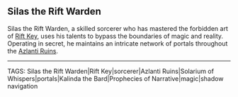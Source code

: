 ## Silas the Rift Warden

Silas the Rift Warden, a skilled sorcerer who has mastered the forbidden art of [Rift Key](../Artifacts/Rift%20Key.md), uses his talents to bypass the boundaries of magic and reality. Operating in secret, he maintains an intricate network of portals throughout the [Azlanti Ruins](../Places/Azlanti_Ruins.md).


---
TAGS: Silas the Rift Warden|Rift Key|sorcerer|Azlanti Ruins|Solarium of Whispers|portals|Kalinda the Bard|Prophecies of Narrative|magic|shadow navigation


